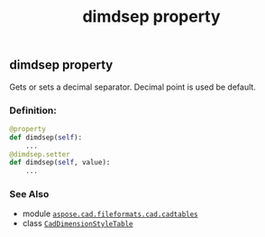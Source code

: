 ﻿---
title: dimdsep property
second_title: Aspose.CAD for Python via .NET API References
description: 
type: docs
weight: 410
url: /python-net/aspose.cad.fileformats.cad.cadtables/caddimensionstyletable/dimdsep/
is_root: false
---

## dimdsep property


Gets or sets a decimal separator. 
Decimal point is used be default.
### Definition:
```python
@property
def dimdsep(self):
    ...
@dimdsep.setter
def dimdsep(self, value):
    ...
```

### See Also
* module [`aspose.cad.fileformats.cad.cadtables`](../../)
* class [`CadDimensionStyleTable`](/cad/python-net/aspose.cad.fileformats.cad.cadtables/caddimensionstyletable)
